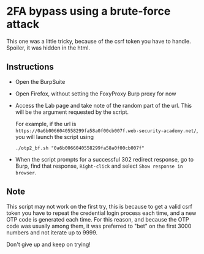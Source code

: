 # 2FA bypass using a brute-force attack
This one was a little tricky, because of the csrf token you have to handle. Spoiler, it was hidden in the html.
## Instructions
- Open the BurpSuite
- Open Firefox, without setting the FoxyProxy Burp proxy for now
- Access the Lab page and take note of the random part of the url. This will be the argument requested by the script.

  For example, if the url is `https://0a6b0066040558299fa58a0f00cb007f.web-security-academy.net/`, you will launch the script using
  ```
  ./otp2_bf.sh "0a6b0066040558299fa58a0f00cb007f"
  ```
- When the script prompts for a successful 302 redirect response, go to Burp, find that response, `Right-click` and select `Show response in browser`.

## Note
This script may not work on the first try, this is because to get a valid csrf token you have to repeat the credential login process each time, and a new OTP code is generated each time. For this reason, and because the OTP code was usually among them, it was preferred to "bet" on the first 3000 numbers and not iterate up to 9999.

Don't give up and keep on trying!
